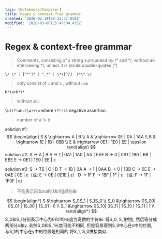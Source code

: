 ```yaml
---
tags: [Notebooks/Compiler]
title: Regex & context-free grammar
created: '2020-02-19T03:32:37.059Z'
modified: '2020-03-08T15:47:04.435Z'
---
```


# Regex & context-free grammar


> Comments, consisting of a string surrounded by /* and */, without an intervening */, unless it is inside double-quotes (")

`\/ \* ( [^*"]* | ".*" | \*+[^/]  )*\* \/`

> only consist of `a` and `b` , without `abb`

`b*(a+b?)*`

> without `abc`

`\b((?!abc)\w)+\b`
where `(?!)` is negative assertion.

> number of a != b

solution #1:
$$
\begin{align}
S & \rightarrow A | B \\
A & \rightarrow 0E | 0A | 1AA \\
B & \rightarrow 1E | 1B | 0BB \\
E & \rightarrow 0E1 | 1E0 | EE | \epsilon
\end{align}
$$
solution #2:
		S → A | B
		A → 1 | 0A1 | 1A0 | AA | EAE B → 0 | 0B1 | 1B0 | BB | EBE
		E → 0E1 | 1E0 | EE | ε

solution #3:
		S → TS | C | D
		T → 1B | 0A
		A → 1 | 0AA
		B → 0 | 1BB
		C → 0E
		E → 0AE | 0E | ε（或: E → 0E | 0E1E | ε）
		D → 1F
		F → 1BF | 1F | ε （或: F → 1F | 1F0F | ε）


> 不能表示形如xx的0和1组成的串

$$
\begin{align*}
S &\rightarrow S_0S_1 | S_1S_0 \\
S_0 &\rightarrow 0S_00| 0S_01 | 1S_00 | 1S_01 | 0 \\ 
S_1 &\rightarrow 0S_10| 0S_11 | 1S_10 | 1S_11 | 1 \\ 
\end{align*}
$$
S_0和S_1分别表示中心为0和1的长度为奇数的字符串. 将S_0, S_1拼接, 然后等分成两部分x和y. 虽然S_0和S_1长度可能不相同, 但是容易得到S_0中心在x中的位置, 与S_1的中心在y中的位置是相同的.将S_1, S_0拼接类似.



